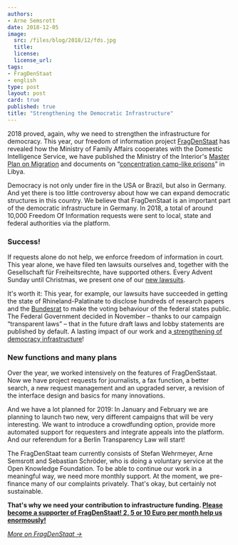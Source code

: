 ```yaml
---
authors: 
- Arne Semsrott
date: 2018-12-05
image:
  src: /files/blog/2018/12/fds.jpg
  title: 
  license:
  license_url:
tags:
- FragDenStaat
- english
type: post
layout: post
card: true
published: true
title: "Strengthening the Democratic Infrastructure"
---
```


<p>2018 proved, again, why we need to strengthen the infrastructure for democracy. This year, our freedom of information project <a href="https://fragdenstaat.de">FragDenStaat</a> has revealed how the Ministry of Family Affairs cooperates with the Domestic Intelligence Service, we have published the Ministry of the Interior's <a href="https://fragdenstaat.de/blog/2018/masterplan-english/">Master Plan on Migration</a> and documents on “<a href="https://fragdenstaat.de/blog/2018/exclusive-internal-diplomatic-report-concentration-camp-conditions-libyan-refugee-camps/">concentration camp-like prisons</a>”&nbsp;in Libya.</p>

<p>Democracy is not only under fire in the USA or Brazil, but also in Germany. And yet there is too little controversy about how we can expand democratic structures in this country. We believe that FragDenStaat is an important part of the democratic infrastructure in Germany. In 2018, a total of around 10,000 Freedom Of Information requests&nbsp;were sent to local, state and federal authorities via the platform.</p>

<h3>Success!</h3>

<p>If requests alone do not help, we enforce freedom of information in court. This year alone, we have filed ten lawsuits ourselves and, together with the Gesellschaft für Freiheitsrechte, have supported others. Every Advent Sunday until Christmas, we present one of our <a href="https://fragdenstaat.de/blog/kategorie/klagen/">new lawsuits</a>.</p>

<p>It's worth it: This year, for example, our lawsuits have succeeded in getting the state of Rhineland-Palatinate to disclose hundreds of research papers and the <a href="https://en.wikipedia.org/wiki/Bundesrat_of_Germany">Bundesrat</a> to make the voting behaviour of the federal states public. The Federal Government decided in November – thanks to our campaign “transparent laws”&nbsp;– that in the future draft laws and lobby statements are published by default. A lasting impact of our work and a<a href="https://okfn.de/blog/2018/07/Policy-advocacy-with-a-twist/"> strengthening of democracy infrastructure</a>!</p>

<h3>New functions and many plans</h3>

<p>Over the year, we worked intensively on the features of FragDenSstaat. Now we have project requests for journalists, a fax function, a better search, a new request management and an upgraded server, a revision of the interface design and basics for many innovations.</p>

<p>And we have a lot planned for 2019: In January and February we are planning to launch two new, very different campaigns that will be very interesting. We want to introduce a crowdfunding option, provide more automated support for requesters and integrate appeals into the platform. And our referendum for a Berlin Transparency Law will start!</p>

<p>The FragDenStaat team currently consists of Stefan Wehrmeyer, Arne Semsrott and Sebastian Schröder, who is doing a voluntary service at the Open Knowledge Foundation. To be able to continue our work in a meaningful way, we need more monthly support. At the moment, we pre-finance many of our complaints privately. That's okay, but certainly not sustainable.</p>

<p><strong>That's why we need your contribution to infrastructure funding. <a href="https://fragdenstaat.de/spenden/">Please become a supporter of FragDenStaat! 2, 5 or 10 Euro per month help us enormously!</a></strong></p>

<p><a href="https://fragdenstaat.de/english"><em>More on FragDenStaat →</em></a></p>
